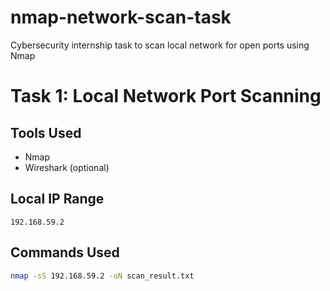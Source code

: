 # nmap-network-scan-task
Cybersecurity internship task to scan local network for open ports using Nmap
# Task 1: Local Network Port Scanning

## Tools Used
- Nmap
- Wireshark (optional)

## Local IP Range
`192.168.59.2`

## Commands Used
```bash
nmap -sS 192.168.59.2 -oN scan_result.txt
